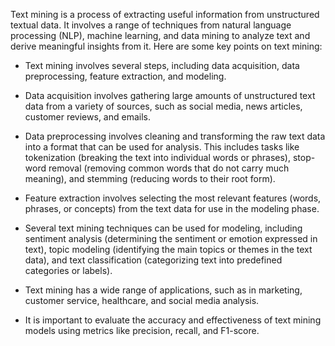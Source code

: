 Text mining is a process of extracting useful information from unstructured textual data. It involves a range of techniques from natural language processing (NLP), machine learning, and data mining to analyze text and derive meaningful insights from it. Here are some key points on text mining:

-   Text mining involves several steps, including data acquisition, data preprocessing, feature extraction, and modeling.
    
-   Data acquisition involves gathering large amounts of unstructured text data from a variety of sources, such as social media, news articles, customer reviews, and emails.
    
-   Data preprocessing involves cleaning and transforming the raw text data into a format that can be used for analysis. This includes tasks like tokenization (breaking the text into individual words or phrases), stop-word removal (removing common words that do not carry much meaning), and stemming (reducing words to their root form).
    
-   Feature extraction involves selecting the most relevant features (words, phrases, or concepts) from the text data for use in the modeling phase.
    
-   Several text mining techniques can be used for modeling, including sentiment analysis (determining the sentiment or emotion expressed in text), topic modeling (identifying the main topics or themes in the text data), and text classification (categorizing text into predefined categories or labels).
    
-   Text mining has a wide range of applications, such as in marketing, customer service, healthcare, and social media analysis.
    
-   It is important to evaluate the accuracy and effectiveness of text mining models using metrics like precision, recall, and F1-score.